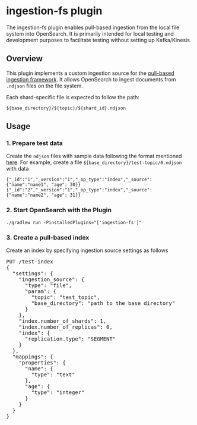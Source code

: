 # ingestion-fs plugin

The ingestion-fs plugin enables pull-based ingestion from the local file system into OpenSearch. It is primarily intended for local testing and development purposes to facilitate testing without setting up Kafka/Kinesis.

## Overview

This plugin implements a custom ingestion source for the [pull-based ingestion framework](https://docs.opensearch.org/docs/latest/api-reference/document-apis/pull-based-ingestion/). It allows OpenSearch to ingest documents from `.ndjson` files on the file system.

Each shard-specific file is expected to follow the path:
```
${base_directory}/${topic}/${shard_id}.ndjson
```

## Usage

### 1. Prepare test data

Create the `ndjson` files with sample data following the format mentioned [here](https://docs.opensearch.org/docs/latest/api-reference/document-apis/pull-based-ingestion/).
For example, create a file `${base_directory}/test-topic/0.ndjson` with data

```
{"_id":"1","_version":"1","_op_type":"index","_source":{"name":"name1", "age": 30}}
{"_id":"2","_version":"1","_op_type":"index","_source":{"name":"name2", "age": 31}}
```

### 2. Start OpenSearch with the Plugin

```
./gradlew run -PinstalledPlugins="['ingestion-fs']"
```

### 3. Create a pull-based index

Create an index by specifying ingestion source settings as follows

<pre>
PUT /test-index
{
  "settings": {
    "ingestion_source": {
      "type": "file",
      "param": {
        "topic": "test_topic",
        "base_directory": "path to the base directory"
      }
    },
    "index.number_of_shards": 1,
    "index.number_of_replicas": 0,
    "index": {
      "replication.type": "SEGMENT"
    }
  },
  "mappings": {
    "properties": {
      "name": {
        "type": "text"
      },
      "age": {
        "type": "integer"
      }
    }
  }
}
</pre>
